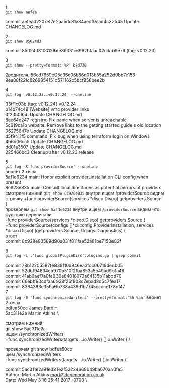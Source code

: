 1 \
`git show aefea`

commit aefead2207ef7e2aa5dc81a34aedf0cad4c32545
Update CHANGELOG.md

2 \
`git show 85024d3`

commit 85024d3100126de36331c6982bfaac02cdab9e76 (tag: v0.12.23)

3 \
`git show --pretty=format:'%P' b8d720`

2родителя, 56cd7859e05c36c06b56d013b55a252d0bb7e158 9ea88f22fc6269854151c571162c5bcf958bee2b

4 \
`git log  v0.12.23..v0.12.24  --oneline`

33ff1c03b (tag: v0.12.24) v0.12.24 \
b14b74c49 [Website] vmc provider links \
3f235065b Update CHANGELOG.md \
6ae64e247 registry: Fix panic when server is unreachable \
5c619ca1b website: Remove links to the getting started guide's old location \
06275647e Update CHANGELOG.md \
d5f9411f5 command: Fix bug when using terraform login on Windows \
4b6d06cc5 Update CHANGELOG.md \
dd01a3507 Update CHANGELOG.md \
225466bc3 Cleanup after v0.12.23 release

5 \
`git log -S'func providerSource' --oneline` \
вернет 2 хеша \
5af1e6234 main: Honor explicit provider_installation CLI config when present \
8c928e835 main: Consult local directories as potential mirrors of providers \
смотрим нижний `git show 8c928e835` внутри ищем /providerSource
видим строчку +func providerSource(services *disco.Disco) getproviders.Source { \
проверяем `git show 5af1e6234` внутри ищем `/providerSource` видим что функцию переписали \
-func providerSource(services *disco.Disco) getproviders.Source { \
+func providerSource(configs []*cliconfig.ProviderInstallation, services *disco.Disco) (getproviders.Source, tfdiags.Diagnostics) { \
ответ \
commit 8c928e83589d90a031f811fae52a81be7153e82f

6 \
`git log -L :'func globalPluginDirs':plugins.go | grep commit`

commit 78b12205587fe839f10d946ea3fdc06719decb05 \
commit 52dbf94834cb970b510f2fba853a5b49ad9b1a46 \
commit 41ab0aef7a0fe030e84018973a64135b11abcd70 \
commit 66ebff90cdfaa6938f26f908c7ebad8d547fea17 \
commit 8364383c359a6b738a436d1b7745ccdce178df47 \
7 \
`git log -S 'func synchronizedWriters' --pretty=format:'%h %an'`
вернет 2 хеша \
bdfea50cc James Bardin \
5ac311e2a Martin Atkins \

смотрим нижний \
git show 5ac311e2a \
ищем /synchronizedWriters \
+func synchronizedWriters(targets ...io.Writer) []io.Writer { \

проверяем git show bdfea50cc \
щем /synchronizedWriters \
-func synchronizedWriters(targets ...io.Writer) []io.Writer {

commit 5ac311e2a91e381e2f52234668b49ba670aa0fe5 \
Author: Martin Atkins <mart@degeneration.co.uk> \
Date:   Wed May 3 16:25:41 2017 -0700 \